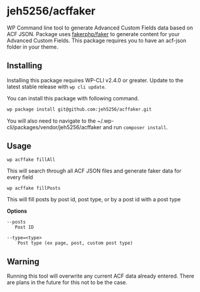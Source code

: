 jeh5256/acffaker
===========================

WP Command line tool to generate Advanced Custom Fields data based on ACF JSON. Package uses [fakerphp/faker](https://github.com/FakerPHP/Faker/)
to generate content for your Advanced Custom Fields. This package requires you to have an acf-json folder in your theme.


## Installing

Installing this package requires WP-CLI v2.4.0 or greater. Update to the latest stable release with `wp cli update`.

You can install this package with following command.

```bash
wp package install git@github.com:jeh5256/acffaker.git
```
You will also need to navigate to the ~/.wp-cli/packages/vendor/jeh5256/acffaker and run `composer install`.


## Usage

`wp acffake fillAll`

This will search through all ACF JSON files and generate faker data for every field


`wp acffake fillPosts`

This will fill posts by post id, post type, or by a post id with a post type


**Options**

    --posts
       Post ID
         
    --type=<type>
        Post type (ex page, post, custom post type)
        
## Warning
Running this tool will overwrite any current ACF data already entered. There are plans in the future for this not to be the case.